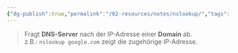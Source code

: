 ```yaml
---
{"dg-publish":true,"permalink":"/02-resources/notes/nslookup/","tags":["informatik/betriebssystem/linux/command","informatik/betriebssystem/windows/command","informatik/netzwerk/dns"],"noteIcon":"","updated":"2025-09-10T16:55:35.241+02:00"}
---
```


>Fragt **DNS-Server** nach der IP-Adresse einer **Domain** ab.  
z.B.: `nslookup google.com` zeigt die zugehörige IP-Adresse.